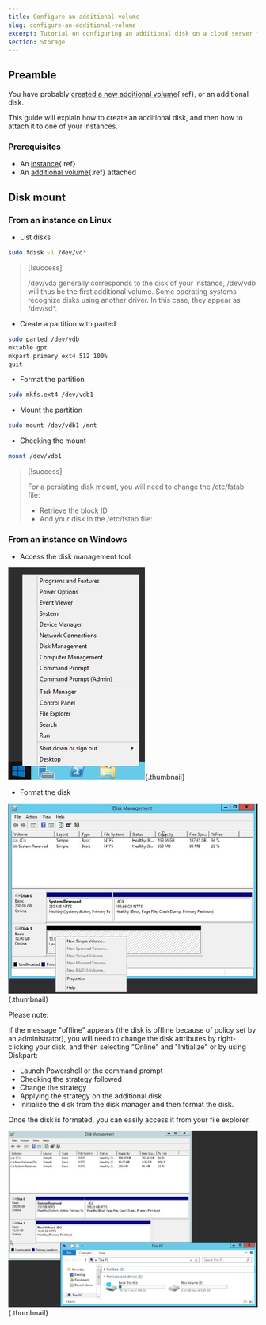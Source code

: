```yaml
---
title: Configure an additional volume
slug: configure-an-additional-volume
excerpt: Tutorial on configuring an additional disk on a cloud server from the Public Cloud offer
section: Storage
---
```



## Preamble
You have probably [created a new additional volume](../guide.en-au.md){.ref}, or an additional disk.

This guide will explain how to create an additional disk, and then how to attach it to one of your instances.


### Prerequisites
- An [instance](../guide.en-au.md){.ref}
- An [additional volume](../guide.en-au.md){.ref} attached


## Disk mount

### From an instance on Linux
- List disks

```bash
sudo fdisk -l /dev/vd*
```



> [!success]
>
> /dev/vda generally corresponds to the disk of your instance, /dev/vdb
> will thus be the first additional volume.
> Some operating systems recognize disks using
> another driver. In this case, they appear as /dev/sd*.
> 

- Create a partition with parted

```bash
sudo parted /dev/vdb
mktable gpt
mkpart primary ext4 512 100%
quit
```

- Format the partition

```bash
sudo mkfs.ext4 /dev/vdb1
```

- Mount the partition

```bash
sudo mount /dev/vdb1 /mnt
```

- Checking the mount

```bash
mount /dev/vdb1
```



> [!success]
>
> For a persisting disk mount, you will need to change the
> /etc/fstab file:
> - Retrieve the block ID
> - Add your disk in the /etc/fstab file:
>


### From an instance on Windows
- Access the disk management tool

![public-cloud](images/2736.png){.thumbnail}

- Format the disk

![public-cloud](images/2737.png){.thumbnail}


Please note:

If the message "offline" appears (the disk is offline because of policy set by an administrator), you will need to change the disk attributes by right-clicking your disk, and then selecting "Online" and "Initialize" or by using Diskpart:

- Launch Powershell or the command prompt
- Checking the strategy followed
- Change the strategy
- Applying the strategy on the additional disk
- Initialize the disk from the disk manager and then format the disk.

Once the disk is formated, you can easily access it from your file explorer.


![public-cloud](images/2738.png){.thumbnail}